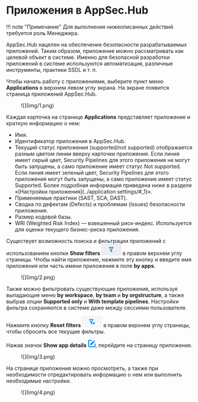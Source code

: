 # Приложения в AppSec.Hub

!!! note "Примечание"
    Для выполнения нижеописанных действий требуется роль Менеджера.

AppSec.Hub нацелен на обеспечение безопасности разрабатываемых приложений. Таким образом, приложение можно рассматривать как целевой объект в системе. Именно для безопасной разработки приложений в системе используются автоматизация, различные инструменты, практики SSDL и т. п.

Чтобы начать работу с приложениями, выберите пункт меню **Applications** в верхнем левом углу экрана. На экране появится страница приложений AppSec.Hub.

<figure markdown>![](img/1.png)</figure>

Каждая карточка на странице **Applications** представляет приложение и краткую информацию о нем:

* Имя.
* Идентификатор приложения в AppSec.Hub.
* Текущий статус приложения (supported/not supported) отображается разным цветом линии вверху карточки приложения. Если линия имеет серый цвет, Security Pipelines для этого приложения не могут быть запущены, а само приложение имеет статус Not supported. Если линия имеет зеленый цвет, Security Pipelines для этого приложения могут быть запущены, а само приложение имеет статус Supported. Более подробная информация приведена ниже в разделе «[Настройки приложения](../application settings/#_1)».
* Применяемые практики (SAST, SCA, DAST).
* Сводка по дефектам (Defects) и проблемам (Issues) безопасности приложения.
* Размер кодовой базы.
* WRI (Weighted Risk Index) — взвешенный риск-индекс. Используется для оценки текущего бизнес-риска приложения.

Существует возможность поиска и фильтрации приложений с использованием кнопки **Show filters** ![](img/filter.png) в правом верхнем углу страницы. Чтобы найти приложение, нажмите эту кнопку и введите имя приложения или часть имени приложения в поле **by apps**.

<figure markdown>![](img/2.png)</figure>

Также можно фильтровать существующие приложения, используя выпадающие меню **by workspace**, **by team** и **by orgstructure**, а также выбрав опции **Supported only** и **With template pipelines**. Настройки фильтра сохраняются в системе даже между сессиями пользователя.

Нажмите кнопку **Reset filters** ![](img/rfilter.png) в правом верхнем углу страницы, чтобы сбросить все текущие фильтры.

Нажав значок **Show app details** ![](img/54.png), перейдите на страницу приложения.

<figure markdown>![](img/3.png)</figure>

На странице приложения можно просмотреть, а также при необходимости отредактировать информацию о нем или выполнить необходимые настройки.

<figure markdown>![](img/4.png)</figure>